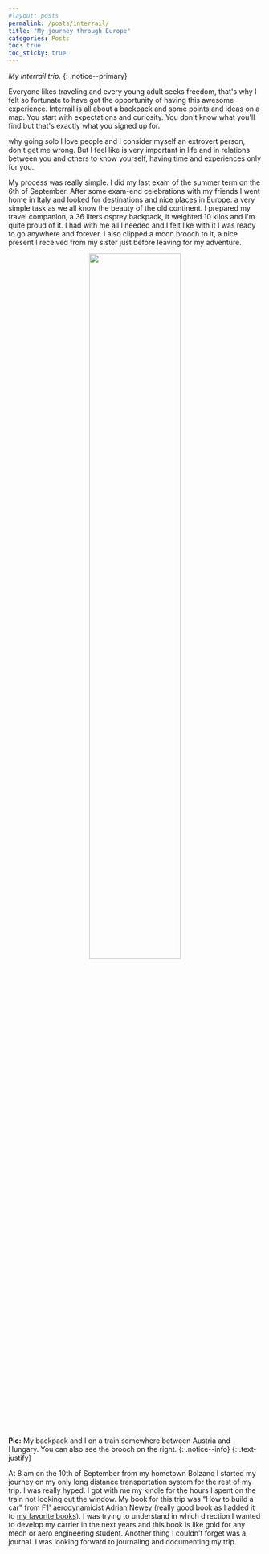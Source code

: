 ```yaml
---
#layout: posts
permalink: /posts/interrail/
title: "My journey through Europe"
categories: Posts
toc: true
toc_sticky: true
---
```


_My interrail trip._
{: .notice--primary}

Everyone likes traveling and every young adult seeks freedom, that's why I felt so fortunate to have got the opportunity of having this awesome experience.
Interrail is all about a backpack and some points and ideas on a map. You start with expectations and curiosity. You don't know what you'll find but that's exactly what you signed up for.

why going solo
I love people and I consider myself an extrovert person, don't get me wrong. But I feel like is very important in life and in relations between you and others to know yourself, having time and experiences only for you.

My process was really simple. I did my last exam of the summer term on the 6th of September. After some exam-end celebrations with my friends I went home in Italy and looked for destinations and nice places in Europe: a very simple task as we all know the beauty of the old continent. I prepared my travel companion, a 36 liters osprey backpack, it weighted 10 kilos and I'm quite proud of it. I had with me all I needed and I felt like with it I was ready to go anywhere and forever. I also clipped a moon brooch to it, a nice present I received from my sister just before leaving for my adventure.


<p style="text-align:center;"><img src="{{ "/assets/images/posts/interrail/zaino_treno.jpg" | absolute_url }}" width="60%" hspace="5"></p>

<i class="fa fa-camera"></i> **Pic:** My backpack and I on a train somewhere between Austria and Hungary. You can also see the brooch on the right.
{: .notice--info}
{: .text-justify}

At 8 am on the 10th of September from my hometown Bolzano I started my journey on my only long distance transportation system for the rest of my trip. I was really hyped. I got with me my kindle for the hours I spent on the train not looking out the window. My book for this trip was "How to build a car" from F1' aerodynamicist Adrian Newey (really good book as I added it to [my favorite books][1]). I was trying to understand in which direction I wanted to develop my carrier in the next years and this book is like gold for any mech or aero engineering student. Another thing I couldn't forget was a journal. I was looking forward to journaling and documenting my trip.



<!-------------------------------- FOOTER ---------------------------->

[1]: https://www.matsan.it/books/

